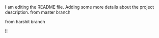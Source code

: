 I am editing the README file. Adding some more details about the project description.
from master branch

from harshit branch


!!